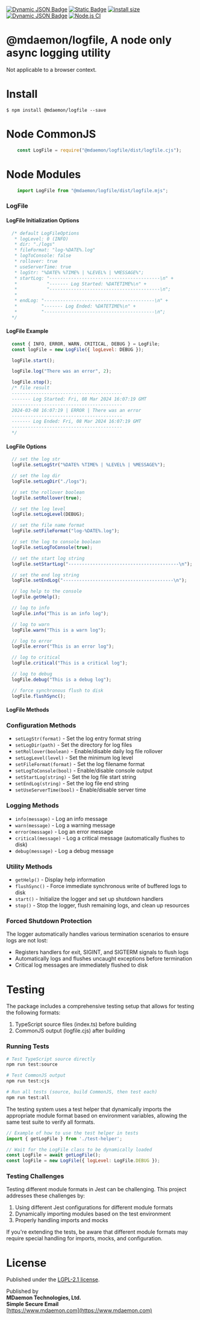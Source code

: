 [![Dynamic JSON Badge](https://img.shields.io/badge/dynamic/json?url=https%3A%2F%2Fraw.githubusercontent.com%2Fmdaemon-technologies%2Flogfile%2Fmain%2Fpackage.json&query=%24.version&prefix=v&label=npm&color=blue)](https://www.npmjs.com/package/@mdaemon/logfile) [![Static Badge](https://img.shields.io/badge/node-v16%2B-blue?style=flat&label=node&color=blue)](https://nodejs.org) [![install size](https://packagephobia.com/badge?p=@mdaemon/logfile)](https://packagephobia.com/result?p=@mdaemon/logfile) [![Dynamic JSON Badge](https://img.shields.io/badge/dynamic/json?url=https%3A%2F%2Fraw.githubusercontent.com%2Fmdaemon-technologies%2Flogfile%2Fmain%2Fpackage.json&query=%24.license&prefix=v&label=license&color=green)](https://github.com/mdaemon-technologies/logfile/blob/main/LICENSE) [![Node.js CI](https://github.com/mdaemon-technologies/logfile/actions/workflows/node.js.yml/badge.svg)](https://github.com/mdaemon-technologies/logfile/actions/workflows/node.js.yml)

# @mdaemon/logfile, A node only async logging utility
 
 Not applicable to a browser context.

# Install #

    $ npm install @mdaemon/logfile --save

# Node CommonJS #
```javascript
    const LogFile = require("@mdaemon/logfile/dist/logfile.cjs");
```

# Node Modules #
```javascript
    import LogFile from "@mdaemon/logfile/dist/logfile.mjs";
```

### LogFile ###

#### LogFile Initialization Options ####
```javascript
  /* default LogFileOptions 
   * logLevel: 0 (INFO)
   * dir: "./logs"
   * fileFormat: "log-%DATE%.log"
   * logToConsole: false
   * rollover: true
   * useServerTime: true
   * logStr: "%DATE% %TIME% | %LEVEL% | %MESSAGE%";
   * startLog: "-----------------------------------------\n" +
   *           "------- Log Started: %DATETIME%\n" +
   *           "-----------------------------------------\n";
   *    
   * endLog: "-----------------------------------------\n" +
   *         "------- Log Ended: %DATETIME%\n" +
   *         "-----------------------------------------\n";
  */
```
#### LogFile Example ####
```javascript
  const { INFO, ERROR, WARN, CRITICAL, DEBUG } = LogFile;
  const logFile = new LogFile({ logLevel: DEBUG });

  logFile.start();

  logFile.log("There was an error", 2);

  logFile.stop();
  /* file result 
  -----------------------------------------
  ------- Log Started: Fri, 08 Mar 2024 16:07:19 GMT
  -----------------------------------------
  2024-03-08 16:07:19 | ERROR | There was an error
  -----------------------------------------
  ------- Log Ended: Fri, 08 Mar 2024 16:07:19 GMT
  -----------------------------------------
  */
```

#### LogFile Options ####
```javascript
  // set the log str
  logFile.setLogStr("%DATE% %TIME% | %LEVEL% | %MESSAGE%");

  // set the log dir
  logFile.setLogDir("./logs");

  // set the rollover boolean
  logFile.setRollover(true);

  // set the log level
  logFile.setLogLevel(DEBUG);

  // set the file name format
  logFile.setFileFormat("log-%DATE%.log");

  // set the log to console boolean
  logFile.setLogToConsole(true);

  // set the start log string
  logFile.setStartLog("-----------------------------------------\n");

  // set the end log string
  logFile.setEndLog("-----------------------------------------\n");

  // log help to the console
  logFile.getHelp();

  // log to info
  logFile.info("This is an info log");

  // log to warn
  logFile.warn("This is a warn log");

  // log to error
  logFile.error("This is an error log");

  // log to critical
  logFile.critical("This is a critical log");

  // log to debug
  logFile.debug("This is a debug log");

  // force synchronous flush to disk
  logFile.flushSync();

```

#### LogFile Methods ####

### Configuration Methods
- `setLogStr(format)` - Set the log entry format string
- `setLogDir(path)` - Set the directory for log files
- `setRollover(boolean)` - Enable/disable daily log file rollover
- `setLogLevel(level)` - Set the minimum log level
- `setFileFormat(format)` - Set the log filename format
- `setLogToConsole(bool)` - Enable/disable console output
- `setStartLog(string)` - Set the log file start string
- `setEndLog(string)` - Set the log file end string
- `setUseServerTime(bool)` - Enable/disable server time

### Logging Methods
- `info(message)` - Log an info message
- `warn(message)` - Log a warning message
- `error(message)` - Log an error message
- `critical(message)` - Log a critical message (automatically flushes to disk)
- `debug(message)` - Log a debug message

### Utility Methods
- `getHelp()` - Display help information
- `flushSync()` - Force immediate synchronous write of buffered logs to disk
- `start()` - Initialize the logger and set up shutdown handlers
- `stop()` - Stop the logger, flush remaining logs, and clean up resources

### Forced Shutdown Protection
The logger automatically handles various termination scenarios to ensure logs are not lost:

- Registers handlers for exit, SIGINT, and SIGTERM signals to flush logs
- Automatically logs and flushes uncaught exceptions before termination
- Critical log messages are immediately flushed to disk

# Testing

The package includes a comprehensive testing setup that allows for testing the following formats:

1. TypeScript source files (index.ts) before building
2. CommonJS output (logfile.cjs) after building

### Running Tests

```bash
# Test TypeScript source directly
npm run test:source

# Test CommonJS output
npm run test:cjs

# Run all tests (source, build CommonJS, then test each)
npm run test:all
```

The testing system uses a test helper that dynamically imports the appropriate module format based on environment variables, allowing the same test suite to verify all formats.

```javascript
// Example of how to use the test helper in tests
import { getLogFile } from './test-helper';

// Wait for the LogFile class to be dynamically loaded
const LogFile = await getLogFile();
const logFile = new LogFile({ logLevel: LogFile.DEBUG });
```

### Testing Challenges

Testing different module formats in Jest can be challenging. This project addresses these challenges by:

1. Using different Jest configurations for different module formats
2. Dynamically importing modules based on the test environment
3. Properly handling imports and mocks

If you're extending the tests, be aware that different module formats may require special handling for imports, mocks, and configuration.

# License #

Published under the [LGPL-2.1 license](https://github.com/mdaemon-technologies/logfile/blob/main/LICENSE "LGPL-2.1 License").

Published by<br/> 
<b>MDaemon Technologies, Ltd.<br/>
Simple Secure Email</b><br/>
[https://www.mdaemon.com](https://www.mdaemon.com)